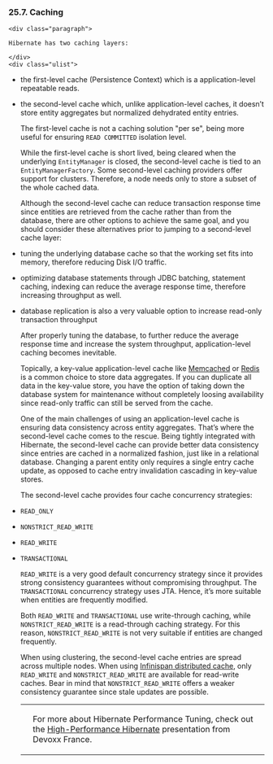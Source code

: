  ### 25.7. Caching

    <div class="paragraph">

    Hibernate has two caching layers:

    </div>
    <div class="ulist">

*   the first-level cache (Persistence Context) which is a application-level repeatable reads.
*   the second-level cache which, unlike application-level caches, it doesn&#8217;t store entity aggregates but normalized dehydrated entity entries.
    </div>
    <div class="paragraph">

    The first-level cache is not a caching solution "per se", being more useful for ensuring `READ COMMITTED` isolation level.

    </div>
    <div class="paragraph">

    While the first-level cache is short lived, being cleared when the underlying `EntityManager` is closed, the second-level cache is tied to an `EntityManagerFactory`.
    Some second-level caching providers offer support for clusters. Therefore, a node needs only to store a subset of the whole cached data.

    </div>
    <div class="paragraph">

    Although the second-level cache can reduce transaction response time since entities are retrieved from the cache rather than from the database,
    there are other options to achieve the same goal,
    and you should consider these alternatives prior to jumping to a second-level cache layer:

    </div>
    <div class="ulist">

*   tuning the underlying database cache so that the working set fits into memory, therefore reducing Disk I/O traffic.
*   optimizing database statements through JDBC batching, statement caching, indexing can reduce the average response time, therefore increasing throughput as well.
*   database replication is also a very valuable option to increase read-only transaction throughput
    </div>
    <div class="paragraph">

    After properly tuning the database, to further reduce the average response time and increase the system throughput, application-level caching becomes inevitable.

    </div>
    <div class="paragraph">

    Topically, a key-value application-level cache like [Memcached](https://memcached.org/) or [Redis](http://redis.io/) is a common choice to store data aggregates.
    If you can duplicate all data in the key-value store, you have the option of taking down the database system for maintenance without completely loosing availability since read-only traffic can still be served from the cache.

    </div>
    <div class="paragraph">

    One of the main challenges of using an application-level cache is ensuring data consistency across entity aggregates.
    That&#8217;s where the second-level cache comes to the rescue.
    Being tightly integrated with Hibernate, the second-level cache can provide better data consistency since entries are cached in a normalized fashion, just like in a relational database.
    Changing a parent entity only requires a single entry cache update, as opposed to cache entry invalidation cascading in key-value stores.

    </div>
    <div class="paragraph">

    The second-level cache provides four cache concurrency strategies:

    </div>
    <div class="ulist">

*   `READ_ONLY`
*   `NONSTRICT_READ_WRITE`
*   `READ_WRITE`
*   `TRANSACTIONAL`
    </div>
    <div class="paragraph">

    `READ_WRITE` is a very good default concurrency strategy since it provides strong consistency guarantees without compromising throughput.
    The `TRANSACTIONAL` concurrency strategy uses JTA. Hence, it&#8217;s more suitable when entities are frequently modified.

    </div>
    <div class="paragraph">

    Both `READ_WRITE` and `TRANSACTIONAL` use write-through caching, while `NONSTRICT_READ_WRITE` is a read-through caching strategy.
    For this reason, `NONSTRICT_READ_WRITE` is not very suitable if entities are changed frequently.

    </div>
    <div class="paragraph">

    When using clustering, the second-level cache entries are spread across multiple nodes.
    When using [Infinispan distributed cache](http://blog.infinispan.org/2015/10/hibernate-second-level-cache.html), only `READ_WRITE` and `NONSTRICT_READ_WRITE` are available for read-write caches.
    Bear in mind that `NONSTRICT_READ_WRITE` offers a weaker consistency guarantee since stale updates are possible.

    </div>
    <div class="admonitionblock note">
    <table>
    <tr>
    <td class="icon">

    </td>
    <td class="content">
    <div class="paragraph">

    For more about Hibernate Performance Tuning, check out the [High-Performance Hibernate](https://www.youtube.com/watch?v=BTdTEe9QL5k&amp;t=1s) presentation from Devoxx France.

    </div>
    </td>
    </tr>
    </table>
    </div>
    </div>
    </div>
    </div>
    <div class="sect1">